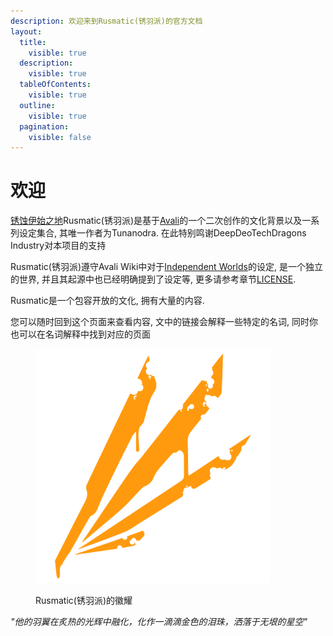 ```yaml
---
description: 欢迎来到Rusmatic(锈羽派)的官方文档
layout:
  title:
    visible: true
  description:
    visible: true
  tableOfContents:
    visible: true
  outline:
    visible: true
  pagination:
    visible: false
---
```


# 欢迎

[锈蚀伊始之地](ming-ci-jie-shi/xiu-shi-yi-shi-zhi-di.md)Rusmatic(锈羽派)是基于[Avali](https://avali.fandom.com/)的一个二次创作的文化背景以及一系列设定集合, 其唯一作者为Tunanodra. 在此特别鸣谢DeepDeoTechDragons Industry对本项目的支持

Rusmatic(锈羽派)遵守Avali Wiki中对于[Independent Worlds](https://avali.fandom.com/wiki/Factions#Independent\_Worlds)的设定, 是一个独立的世界, 并且其起源中也已经明确提到了设定等, 更多请参考章节[LICENSE](ming-ci-jie-shi/license.md).

Rusmatic是一个包容开放的文化, 拥有大量的内容.

您可以随时回到这个页面来查看内容, 文中的链接会解释一些特定的名词, 同时你也可以在名词解释中找到对应的页面

<figure><img src=".gitbook/assets/RUSMATIC_LOGO.png" alt="锈蚀伊始之地" width="375"><figcaption><p>Rusmatic(锈羽派)的徽耀</p></figcaption></figure>

_"他的羽翼在炙热的光辉中融化，化作一滴滴金色的泪珠，洒落于无垠的星空"_&#x20;

